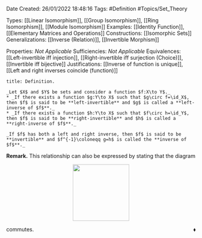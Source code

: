 <div class="topSpace"></div>

Date Created: 26/01/2022 18:48:16
Tags: #Definition #Topics/Set_Theory

Types: [[Linear Isomorphism]], [[Group Isomorphism]], [[Ring Isomorphism]], [[Module Isomorphism]]
Examples: [[Identity Function]], [[Elementary Matrices and Operations]]
Constructions: [[Isomorphic Sets]]
Generalizations: [[Inverse (Relation)]], [[Invertible Morphism]]

Properties: _Not Applicable_
Sufficiencies: _Not Applicable_
Equivalences: [[Left-invertible iff injection]], [[Right-invertible iff surjection (Choice)]], [[Invertible iff bijective]]
Justifications: [[Inverse of function is unique]], [[Left and right inverses coincide (function)]]

``` ad-Definition
title: Definition.

_Let $X$ and $Y$ be sets and consider a function $f:X\to Y$._
* _If there exists a function $g:Y\to X$ such that $g\circ f=\id_X$, then $f$ is said to be **left-invertible** and $g$ is called a **left-inverse of $f$**._
* _If there exists a function $h:Y\to X$ such that $f\circ h=\id_Y$, then $f$ is said to be **right-invertible** and $h$ is called a **right-inverse of $f$**._

_If $f$ has both a left and right inverse, then $f$ is said to be **invertible** and $f^{-1}\coloneqq g=h$ is called the **inverse of $f$**._

```

**Remark.** This relationship can also be expressed by stating that the diagram

<center><img src="app://local/home/zhao/Dropbox/MathWiki/Images/2022-02-26_120126/image.svg", width=150></center>

commutes.<span style="float:right;">$\blacklozenge$</span>

